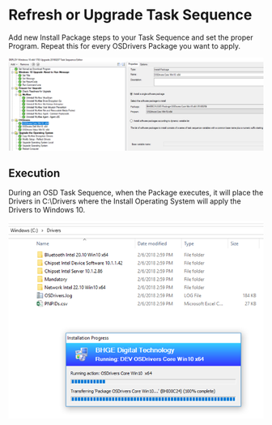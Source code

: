 # Refresh or Upgrade Task Sequence

Add new Install Package steps to your Task Sequence and set the proper Program. Repeat this for every OSDrivers Package you want to apply.

![](../../../.gitbook/assets/osd-task-sequence.png)

## Execution

During an OSD Task Sequence, when the Package executes, it will place the Drivers in C:\Drivers where the Install Operating System will apply the Drivers to Windows 10.

![](../../../.gitbook/assets/osd-c-drivers.png)

